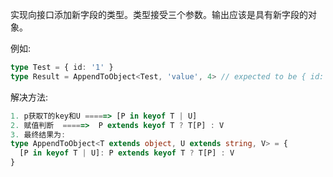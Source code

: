 实现向接口添加新字段的类型。类型接受三个参数。输出应该是具有新字段的对象。

例如:

```typescript
type Test = { id: '1' }
type Result = AppendToObject<Test, 'value', 4> // expected to be { id: '1', value: 4 }
```


解决方法:

```typescript
1. p获取T的key和U =====> [P in keyof T | U]
2. 赋值判断  =====>  P extends keyof T ? T[P] : V
3. 最终结果为:
type AppendToObject<T extends object, U extends string, V> = {
  [P in keyof T | U]: P extends keyof T ? T[P] : V
}
```
